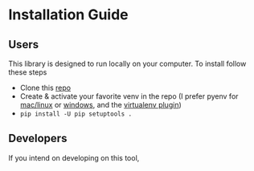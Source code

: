 # Installation Guide

## Users
This library is designed to run locally on your computer. To install follow these steps
- Clone this [repo](https://github.com/NREL/buildstock-projections)
- Create & activate your favorite venv in the repo (I prefer pyenv for [mac/linux](https://github.com/pyenv/pyenv#installation) or [windows](https://github.com/pyenv-win/pyenv-win#installation), and the [virtualenv plugin](https://github.com/pyenv/pyenv-virtualenv))
- `pip install -U pip setuptools .`

## Developers
If you intend on developing on this tool,
